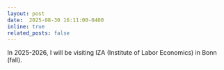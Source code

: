```yaml
---
layout: post
date:  2025-08-30 16:11:00-0400
inline: true
related_posts: false
---
```


In 2025-2026, I will be visiting IZA (Institute of Labor Economics) in Bonn (fall).

